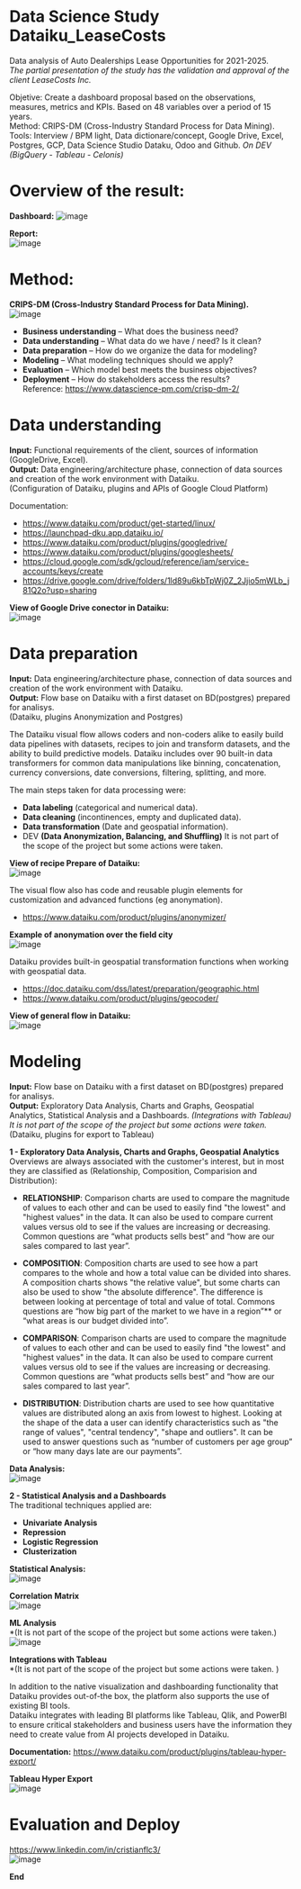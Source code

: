 # Data Science Study Dataiku_LeaseCosts  
  
Data analysis of Auto Dealerships Lease Opportunities for 2021-2025.  
*The partial presentation of the study has the validation and approval of the client LeaseCosts Inc.*  

Objetive: Create a dashboard proposal based on the observations, measures, metrics and KPIs. Based on 48 variables over a period of 15 years.  
Method: CRIPS-DM (Cross-Industry Standard Process for Data Mining).    
Tools: Interview / BPM light, Data dictionare/concept, Google Drive, Excel, Postgres, GCP, Data Science Studio Dataku, Odoo and Github. *On DEV (BigQuery - Tableau - Celonis)*       
       
# Overview of the result:  
**Dashboard:**
![image](https://user-images.githubusercontent.com/72107370/113620921-f51b5700-9628-11eb-8d90-51256ad596d6.png)  

**Report:**   
 ![image](https://user-images.githubusercontent.com/72107370/113622356-de75ff80-962a-11eb-8715-e484b732bb75.png)  
  
    
# Method:
**CRIPS-DM (Cross-Industry Standard Process for Data Mining).**  
![image](https://user-images.githubusercontent.com/72107370/113621583-c782dd80-9629-11eb-888d-94f986d1bbca.png)  
 - **Business understanding** – What does the business need?  
 - **Data understanding** – What data do we have / need? Is it clean?  
 - **Data preparation** – How do we organize the data for modeling?  
 - **Modeling** – What modeling techniques should we apply?  
 - **Evaluation** – Which model best meets the business objectives?  
 - **Deployment** – How do stakeholders access the results?  
Reference: https://www.datascience-pm.com/crisp-dm-2/ 
  
    
# Data understanding  
**Input:** Functional requirements of the client, sources of information (GoogleDrive, Excel).  
**Output:** Data engineering/architecture phase, connection of data sources and creation of the work environment with Dataiku.   
(Configuration of Dataiku, plugins and APIs of Google Cloud Platform)  

Documentation:  
- https://www.dataiku.com/product/get-started/linux/   
- https://launchpad-dku.app.dataiku.io/   
- https://www.dataiku.com/product/plugins/googledrive/  
- https://www.dataiku.com/product/plugins/googlesheets/  
- https://cloud.google.com/sdk/gcloud/reference/iam/service-accounts/keys/create  
- https://drive.google.com/drive/folders/1ld89u6kbTpWj0Z_2Jjio5mWLb_j81Q2o?usp=sharing  

**View of Google Drive conector in Dataiku:**  
![image](https://user-images.githubusercontent.com/72107370/113625561-10896080-962f-11eb-8000-98640ffc4fc8.png)   
     
# Data preparation  
**Input:** Data engineering/architecture phase, connection of data sources and creation of the work environment with Dataiku.    
**Output:** Flow base on Dataiku with a first dataset on BD(postgres) prepared for analisys.  
(Dataiku, plugins Anonymization and Postgres)  

The Dataiku visual flow allows coders and non-coders alike to easily build data pipelines with datasets, recipes to join and transform datasets, and the ability to build predictive models. Dataiku includes over 90 built-in data transformers for common data manipulations like binning, concatenation, currency conversions, date conversions, filtering, splitting, and more.  
  
The main steps taken for data processing were:  
- **Data labeling** (categorical and numerical data).  
- **Data cleaning** (incontinences, empty and duplicated data).  
- **Data transformation** (Date and geospatial information).  
- DEV **(Data Anonymization, Balancing, and Shuffling)** It is not part of the scope of the project but some actions were taken.  

**View of recipe Prepare of Dataiku:**  
![image](https://user-images.githubusercontent.com/72107370/113628594-197c3100-9633-11eb-8b45-049b1b2d6689.png)  
  
  
The visual flow also has code and reusable plugin elements for customization and advanced functions (eg anonymation).  
- https://www.dataiku.com/product/plugins/anonymizer/  

**Example of anonymation over the field city**  
![image](https://user-images.githubusercontent.com/72107370/113633246-965ed900-963a-11eb-8883-b0e81613d272.png)  

  
Dataiku provides built-in geospatial transformation functions when working with geospatial data.  
- https://doc.dataiku.com/dss/latest/preparation/geographic.html  
- https://www.dataiku.com/product/plugins/geocoder/  


**View of general flow in Dataiku:**  
  ![image](https://user-images.githubusercontent.com/72107370/113629910-0ec29b80-9635-11eb-968b-cda5f0de4a54.png)  
    
    
# Modeling
**Input:** Flow base on Dataiku with a first dataset on BD(postgres) prepared for analisys.    
**Output:** Exploratory Data Analysis, Charts and Graphs, Geospatial Analytics, Statistical Analysis and a Dashboards. *(Integrations with Tableau) It is not part of the scope of the project but some actions were taken.*
(Dataiku, plugins for export to Tableau)  

**1 - Exploratory Data Analysis, Charts and Graphs, Geospatial Analytics**
Overviews are always associated with the customer's interest, but in most they are classified as (Relationship, Composition, Comparision and Distribution):

- **RELATIONSHIP**: Comparison charts are used to compare the magnitude of values to each other and can be used to easily find "the lowest" and "highest values" in the data. It can also be used to compare current values versus old to see if the values are increasing or decreasing. Common questions are “what products sells best” and “how are our sales compared to last year”.    
  
- **COMPOSITION**: Composition charts are used to see how a part compares to the whole and how a total value can be divided into shares. A composition charts shows "the relative value", but some charts can also be used to show "the absolute difference". The difference is between looking at percentage of total and value of total. Commons questions are “how big part of the market to we have in a region”** or “what areas is our budget divided into”.   
  
- **COMPARISON**: Comparison charts are used to compare the magnitude of values to each other and can be used to easily find "the lowest" and "highest values" in the data. It can also be used to compare current values versus old to see if the values are increasing or decreasing. Common questions are “what products sells best” and “how are our sales compared to last year”.   
  
- **DISTRIBUTION**: Distribution charts are used to see how quantitative values are distributed along an axis from lowest to highest. Looking at the shape of the data a user can identify characteristics such as "the range of values", "central tendency", "shape and outliers". It can be used to answer questions such as
“number of customers per age group” or “how many days late are our payments”.  

**Data Analysis:**  
![image](https://user-images.githubusercontent.com/72107370/113620921-f51b5700-9628-11eb-8d90-51256ad596d6.png)  
  
**2 - Statistical Analysis and a Dashboards**  
The traditional techniques applied are:  
- **Univariate Analysis**
- **Repression**  
- **Logistic Regression**  
- **Clusterization**   

**Statistical Analysis:**  
![image](https://user-images.githubusercontent.com/72107370/113633651-52200880-963b-11eb-98e2-c1c2dd9eb937.png)  

**Correlation Matrix**   
![image](https://user-images.githubusercontent.com/72107370/113633741-75e34e80-963b-11eb-9eeb-0154d60e78e5.png)    

**ML Analysis**  
*(It is not part of the scope of the project but some actions were taken.)  
![image](https://user-images.githubusercontent.com/72107370/113633788-93181d00-963b-11eb-94da-808ba29147b6.png)


**Integrations with Tableau**  
*(It is not part of the scope of the project but some actions were taken. )

In addition to the native visualization and dashboarding functionality that Dataiku provides out-of-the box, the platform also supports the use of existing BI tools.  
Dataiku integrates with leading BI platforms like Tableau, Qlik, and PowerBI to ensure critical stakeholders and business users have the information they need to create value from AI projects developed in Dataiku.  

**Documentation:**
https://www.dataiku.com/product/plugins/tableau-hyper-export/  

**Tableau Hyper Export**  
![image](https://user-images.githubusercontent.com/72107370/113634445-c3ac8680-963c-11eb-8f6c-cd1295ef2948.png)  
  
# Evaluation and Deploy

https://www.linkedin.com/in/cristianflc3/   
![image](https://user-images.githubusercontent.com/72107370/113634952-b3e17200-963d-11eb-933f-fbd39edf6cfe.png)    

**End**  


